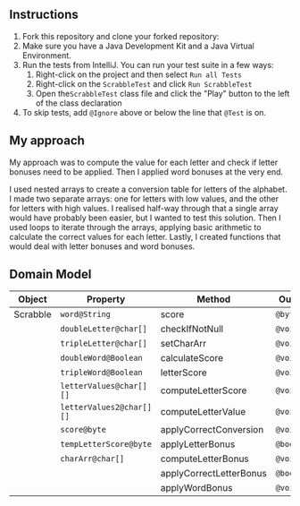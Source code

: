 ## Instructions

1. Fork this repository and clone your forked repository:
2. Make sure you have a Java Development Kit and a Java Virtual Environment.
3. Run the tests from IntelliJ. You can run your test suite in a few ways:
    1. Right-click on the project and then select `Run all Tests`
    2. Right-click on the `ScrabbleTest` and click `Run ScrabbleTest`
    3. Open the`ScrabbleTest`  class file and click the "Play" button to the 
       left of the class declaration
4. To skip tests, add `@Ignore` above or below the line that `@Test` 
   is on.

## My approach

My approach was to compute the value for each letter and check if 
letter bonuses need to be applied. Then I applied word bonuses at the very end.

I used nested arrays to create a conversion table for letters of the alphabet.
I made two separate arrays: one for letters with low values, and the other 
for letters with high values. I realised half-way through that a single array 
would have probably been easier, but I wanted to test this solution.
Then I used loops to iterate through the arrays, applying basic 
arithmetic to calculate the correct values for each letter.
Lastly, I created functions that would deal with letter bonuses and word 
bonuses.

## Domain Model

| Object | Property | Method | Output |
| ----------- | ----------- |----------- |----------- |
| Scrabble | `word@String` |score | `@byte` |
| | `doubleLetter@char[]` |checkIfNotNull | `@void`|
| | `tripleLetter@char[]` |setCharArr | `@void` |
| | `doubleWord@Boolean` |calculateScore | `@void`|
| | `tripleWord@Boolean` |letterScore  | `@void`|
| |`letterValues@char[][]`|computeLetterScore | `@void` |
| | `letterValues2@char[][]`|computeLetterValue | `@void` |
| | `score@byte`|applyCorrectConversion | `@void` |
| | `tempLetterScore@byte`|applyLetterBonus | `@boolean` |
| | `charArr@char[]`|computeLetterBonus | `@void` |
| | |applyCorrectLetterBonus | `@boolean` |
| | |applyWordBonus | `@void` |



















